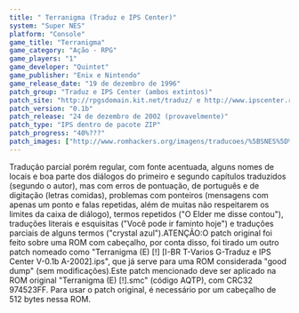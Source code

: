 ```yaml
---
title: " Terranigma (Traduz e IPS Center)"
system: "Super NES"
platform: "Console"
game_title: "Terranigma"
game_category: "Ação - RPG"
game_players: "1"
game_developer: "Quintet"
game_publisher: "Enix e Nintendo"
game_release_date: "19 de dezembro de 1996"
patch_group: "Traduz e IPS Center (ambos extintos)"
patch_site: "http://rpgsdomain.kit.net/traduz/ e http://www.ipscenter.rg3.net/ (ambos fora do ar)"
patch_version: "0.1b"
patch_release: "24 de dezembro de 2002 (provavelmente)"
patch_type: "IPS dentro de pacote ZIP"
patch_progress: "40%???"
patch_images: ["http://www.romhackers.org/imagens/traducoes/%5BSNES%5D%20Terranigma%20-%201.png","http://www.romhackers.org/imagens/traducoes/%5BSNES%5D%20Terranigma%20-%20Traduz%20e%20IPS%20Center%20-%202.png","http://www.romhackers.org/imagens/traducoes/%5BSNES%5D%20Terranigma%20-%20Traduz%20e%20IPS%20Center%20-%203.png"]
---
```

Tradução parcial porém regular, com fonte acentuada, alguns nomes de locais e boa parte dos diálogos do primeiro e segundo capítulos traduzidos (segundo o autor), mas com erros de pontuação, de português e de digitação (letras comidas), problemas com ponteiros (mensagens com apenas um ponto e falas repetidas, além de muitas não respeitarem os limites da caixa de diálogo), termos repetidos ("O Elder me disse contou"), traduções literais e esquisitas ("Você pode ir faminto hoje") e traduções parciais de alguns termos ("crystal azul").ATENÇÃO:O patch original foi feito sobre uma ROM com cabeçalho, por conta disso, foi tirado um outro patch nomeado como "Terranigma (E) [!] [I-BR T-Varios G-Traduz e IPS Center V-0.1b A-2002].ips", que já serve para uma ROM considerada "good dump" (sem modificações).Este patch mencionado deve ser aplicado na ROM original "Terranigma (E) [!].smc" (código AQTP), com CRC32 974523FF. Para usar o patch original, é necessário por um cabeçalho de 512 bytes nessa ROM.